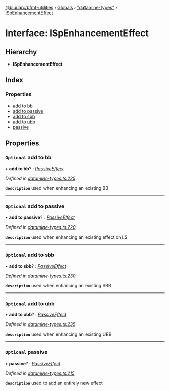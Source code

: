 [@bluuarc/bfmt-utilities](../README.md) › [Globals](../globals.md) › ["datamine-types"](../modules/_datamine_types_.md) › [ISpEnhancementEffect](_datamine_types_.ispenhancementeffect.md)

# Interface: ISpEnhancementEffect

## Hierarchy

* **ISpEnhancementEffect**

## Index

### Properties

* [add to bb](_datamine_types_.ispenhancementeffect.md#optional-add-to-bb)
* [add to passive](_datamine_types_.ispenhancementeffect.md#optional-add-to-passive)
* [add to sbb](_datamine_types_.ispenhancementeffect.md#optional-add-to-sbb)
* [add to ubb](_datamine_types_.ispenhancementeffect.md#optional-add-to-ubb)
* [passive](_datamine_types_.ispenhancementeffect.md#optional-passive)

## Properties

### `Optional` add to bb

• **add to bb**? : *[PassiveEffect](../modules/_datamine_types_.md#passiveeffect)*

*Defined in [datamine-types.ts:225](https://github.com/BluuArc/bfmt-utilities/blob/2dbb89b/src/datamine-types.ts#L225)*

**`description`** used when enhancing an existing BB

___

### `Optional` add to passive

• **add to passive**? : *[PassiveEffect](../modules/_datamine_types_.md#passiveeffect)*

*Defined in [datamine-types.ts:220](https://github.com/BluuArc/bfmt-utilities/blob/2dbb89b/src/datamine-types.ts#L220)*

**`description`** used when enhancing an existing effect on LS

___

### `Optional` add to sbb

• **add to sbb**? : *[PassiveEffect](../modules/_datamine_types_.md#passiveeffect)*

*Defined in [datamine-types.ts:230](https://github.com/BluuArc/bfmt-utilities/blob/2dbb89b/src/datamine-types.ts#L230)*

**`description`** used when enhancing an existing SBB

___

### `Optional` add to ubb

• **add to ubb**? : *[PassiveEffect](../modules/_datamine_types_.md#passiveeffect)*

*Defined in [datamine-types.ts:235](https://github.com/BluuArc/bfmt-utilities/blob/2dbb89b/src/datamine-types.ts#L235)*

**`description`** used when enhancing an existing UBB

___

### `Optional` passive

• **passive**? : *[PassiveEffect](../modules/_datamine_types_.md#passiveeffect)*

*Defined in [datamine-types.ts:215](https://github.com/BluuArc/bfmt-utilities/blob/2dbb89b/src/datamine-types.ts#L215)*

**`description`** used to add an entirely new effect
